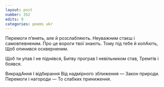 ```yaml
---
layout: post
number: 352
edits: 9
categories: poems ukr
---
```


Перемоги пʼянять, але й розслабляють.
Неуважним стаєш і самовпевненим.
Про це вороги твої знають.
Тому під тебе й копАють,
Щоб опинився оскверненим.

Щоб ти упав
І не піднявся,
Битву програв
І невільником став,
Тремтів і боявся.
 
ВикрадАння 
І відбирання 
Від надмірного зближення —
Закон природи.
Перемоги і нагороди — 
То слабких приниження.

